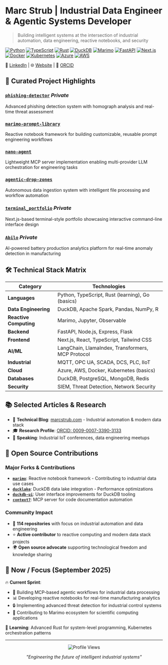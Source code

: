 # Marc Strub | Industrial Data Engineer & Agentic Systems Developer

> Building intelligent systems at the intersection of industrial automation, data engineering, reactive notebooks, and security

[![Python](https://img.shields.io/badge/Python-3776AB?style=for-the-badge&logo=python&logoColor=white)](https://python.org)
[![TypeScript](https://img.shields.io/badge/TypeScript-007ACC?style=for-the-badge&logo=typescript&logoColor=white)](https://typescriptlang.org)
[![Rust](https://img.shields.io/badge/Rust-000000?style=for-the-badge&logo=rust&logoColor=white)](https://rust-lang.org)
[![DuckDB](https://img.shields.io/badge/DuckDB-FFF000?style=for-the-badge&logo=duckdb&logoColor=black)](https://duckdb.org)
[![Marimo](https://img.shields.io/badge/Marimo-7C3AED?style=for-the-badge)](https://marimo.io)
[![FastAPI](https://img.shields.io/badge/FastAPI-009688?style=for-the-badge&logo=fastapi&logoColor=white)](https://fastapi.tiangolo.com)
[![Next.js](https://img.shields.io/badge/Next.js-000000?style=for-the-badge&logo=nextdotjs&logoColor=white)](https://nextjs.org)
[![Docker](https://img.shields.io/badge/Docker-2496ED?style=for-the-badge&logo=docker&logoColor=white)](https://docker.com)
[![Kubernetes](https://img.shields.io/badge/Kubernetes-326CE5?style=for-the-badge&logo=kubernetes&logoColor=white)](https://kubernetes.io)
[![Azure](https://img.shields.io/badge/Azure-0078D4?style=for-the-badge&logo=microsoftazure&logoColor=white)](https://azure.microsoft.com)
[![AWS](https://img.shields.io/badge/AWS-232F3E?style=for-the-badge&logo=amazonwebservices&logoColor=white)](https://aws.amazon.com)

📧 [LinkedIn](https://www.linkedin.com/in/marcstrub) | 🌐 [Website](https://marcstrub.com) | 🔬 [ORCID](https://orcid.org/0009-0007-3390-3133)

## 🚀 Curated Project Highlights

### [`phishing-detector`](https://github.com/mostrub/phishing-detector) *Private*
Advanced phishing detection system with homograph analysis and real-time threat assessment

### [`marimo-prompt-library`](https://github.com/mostrub/marimo-prompt-library)
Reactive notebook framework for building customizable, reusable prompt engineering workflows

### [`nano-agent`](https://github.com/mostrub/nano-agent)
Lightweight MCP server implementation enabling multi-provider LLM orchestration for engineering tasks

### [`agentic-drop-zones`](https://github.com/mostrub/agentic-drop-zones)
Autonomous data ingestion system with intelligent file processing and workflow automation

### [`terminal_portfolio`](https://github.com/mostrub/terminal_portfolio) *Private*
Next.js-based terminal-style portfolio showcasing interactive command-line interface design

### [`Abilo`](https://github.com/mostrub/Abilo) *Private*
AI-powered battery production analytics platform for real-time anomaly detection in manufacturing

## 🛠️ Technical Stack Matrix

| **Category** | **Technologies** |
|--------------|------------------|
| **Languages** | Python, TypeScript, Rust (learning), Go (basics) |
| **Data Engineering** | DuckDB, Apache Spark, Pandas, NumPy, R |
| **Reactive Computing** | Marimo, Jupyter, Observable |
| **Backend** | FastAPI, Node.js, Express, Flask |
| **Frontend** | Next.js, React, TypeScript, Tailwind CSS |
| **AI/ML** | LangChain, LlamaIndex, Transformers, MCP Protocol |
| **Industrial** | MQTT, OPC UA, SCADA, DCS, PLC, IIoT |
| **Cloud** | Azure, AWS, Docker, Kubernetes (basics) |
| **Databases** | DuckDB, PostgreSQL, MongoDB, Redis |
| **Security** | SIEM, Threat Detection, Network Security |

## 📚 Selected Articles & Research

- 📖 **Technical Blog**: [marcstrub.com](https://marcstrub.com) - Industrial automation & modern data stack
- 🎓 **Research Profile**: [ORCID: 0009-0007-3390-3133](https://orcid.org/0009-0007-3390-3133)
- 🎤 **Speaking**: Industrial IoT conferences, data engineering meetups

## 🌟 Open Source Contributions

### Major Forks & Contributions
- **[`marimo`](https://github.com/mostrub/marimo)**: Reactive notebook framework - Contributing to industrial data use cases
- **[`ducklake`](https://github.com/mostrub/ducklake)**: DuckDB data lake integration - Performance optimizations
- **[`duckdb-ui`](https://github.com/mostrub/duckdb-ui)**: User interface improvements for DuckDB tooling
- **[`context7`](https://github.com/mostrub/context7)**: MCP server for code documentation automation

### Community Impact
- 🔀 **114 repositories** with focus on industrial automation and data engineering
- ⭐ **Active contributor** to reactive computing and modern data stack projects
- 🌍 **Open source advocate** supporting technological freedom and knowledge sharing

## 📍 Now / Focus (September 2025)

🔥 **Current Sprint**:
- 🤖 Building MCP-based agentic workflows for industrial data processing
- 📊 Developing reactive notebooks for real-time manufacturing analytics
- 🔒 Implementing advanced threat detection for industrial control systems
- 🚀 Contributing to Marimo ecosystem for scientific computing applications

💭 **Learning**: Advanced Rust for system-level programming, Kubernetes orchestration patterns

---

<div align="center">
  
![Profile Views](https://komarev.com/ghpvc/?username=mostrub&color=7C3AED&style=for-the-badge&label=PROFILE+VIEWS)

*"Engineering the future of intelligent industrial systems"*

</div>
